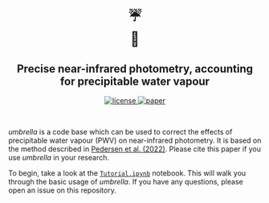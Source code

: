 <h1 align="center">
    ☔<br>
    🔭<br>
</h1>

<h2 align="center">
    Precise near-infrared photometry, accounting for precipitable water vapour
</h2>

<p align="center">
    <a href="">
        <img src="https://img.shields.io/badge/license-MIT-lightgray.svg?style=flat" alt="license"/>
    </a>
    <a href="https://arxiv.org/abs/2211.00156">
        <img src="https://img.shields.io/badge/paper-yellow.svg?style=flat" alt="paper"/>
    </a>
</p>

<br>

*umbrella* is a code base which can be used to correct the effects of precipitable water vapour (PWV) on near-infrared photometry. It is based on the method described in [Pedersen et al. (2022)](https://arxiv.org/abs/2211.00156). Please cite this paper if you use *umbrella* in your research. 

To begin, take a look at the [`Tutorial.ipynb`](https://github.com/ppp-one/umbrella/blob/main/Tutorial.ipynb) notebook. This will walk you through the basic usage of *umbrella*. If you have any questions, please open an issue on this repository.

